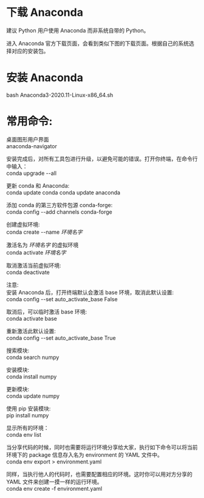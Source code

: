 # 下载 Anaconda
建议 Python 用户使用 Anaconda 而非系统自带的 Python。

进入 Anaconda 官方下载页面，会看到类似下图的下载页面。根据自己的系统选择对应的安装包。

# 安装 Anaconda
bash Anaconda3-2020.11-Linux-x86_64.sh

# 常用命令:
桌面图形用户界面<br>
anaconda-navigator

安装完成后，对所有工具包进行升级，以避免可能的错误。打开你终端，在命令行中输入：<br>
conda upgrade --all

更新 conda 和 Anaconda:<br>
conda update conda
conda update anaconda

添加 conda 的第三方软件包源 conda-forge:<br>
conda config --add channels conda-forge

创建虚拟环境:<br>
conda create --name $环境名字$

激活名为 $环境名字$ 的虚拟环境<br>
conda activate $环境名字$

取消激活当前虚拟环境:<br>
conda deactivate

注意:<br>
安装 Anaconda 后，打开终端默认会激活 base 环境，取消此默认设置:<br>
conda config --set auto_activate_base False

取消后，可以临时激活 base 环境:<br>
conda activate base

重新激活此默认设置:<br>
conda config --set auto_activate_base True

搜索模块:<br>
conda search numpy

安装模块:<br>
conda install numpy

更新模块:<br>
conda update numpy

使用 pip 安装模块:<br>
pip install numpy

显示所有的环境：<br>
conda env list

当分享代码的时候，同时也需要将运行环境分享给大家，执行如下命令可以将当前环境下的 package 信息存入名为 environment 的 YAML 文件中。<br>
conda env export > environment.yaml

同样，当执行他人的代码时，也需要配置相应的环境。这时你可以用对方分享的 YAML 文件来创建一摸一样的运行环境。 <br>
conda env create -f environment.yaml
